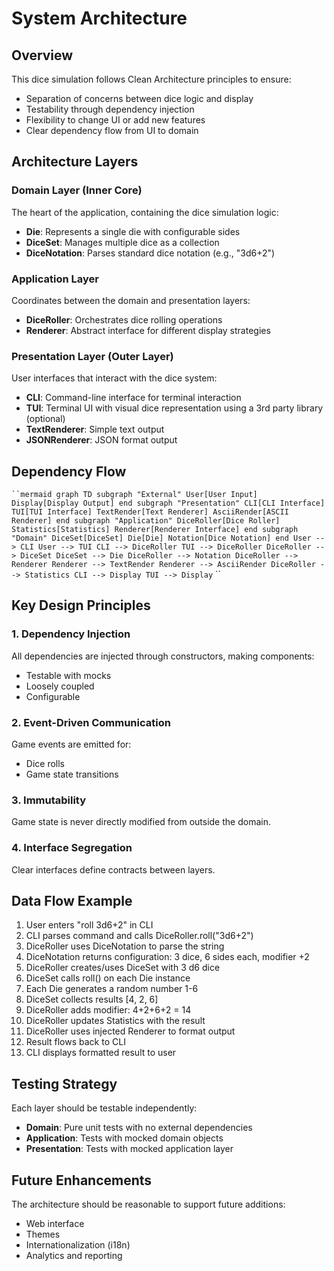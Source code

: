 # System Architecture

## Overview
This dice simulation follows Clean Architecture principles to ensure:
- Separation of concerns between dice logic and display
- Testability through dependency injection
- Flexibility to change UI or add new features
- Clear dependency flow from UI to domain
## Architecture Layers

### Domain Layer (Inner Core)
The heart of the application, containing the dice simulation logic:
- **Die**: Represents a single die with configurable sides
- **DiceSet**: Manages multiple dice as a collection
- **DiceNotation**: Parses standard dice notation (e.g., "3d6+2")

### Application Layer
Coordinates between the domain and presentation layers:
- **DiceRoller**: Orchestrates dice rolling operations
- **Renderer**: Abstract interface for different display strategies

### Presentation Layer (Outer Layer)
User interfaces that interact with the dice system:
- **CLI**: Command-line interface for terminal interaction
- **TUI**: Terminal UI with visual dice representation using a 3rd party library
(optional)
- **TextRenderer**: Simple text output
- **JSONRenderer**: JSON format output


## Dependency Flow
` ``mermaid
graph TD
subgraph "External"
User[User Input]
Display[Display Output]
end
subgraph "Presentation"
CLI[CLI Interface]
TUI[TUI Interface]
TextRender[Text Renderer]
AsciiRender[ASCII Renderer]
end
subgraph "Application"
DiceRoller[Dice Roller]
Statistics[Statistics]
Renderer[Renderer Interface]
end
subgraph "Domain"
DiceSet[DiceSet]
Die[Die]
Notation[Dice Notation]
end
User --> CLI
User --> TUI
CLI --> DiceRoller
TUI --> DiceRoller
DiceRoller --> DiceSet
DiceSet --> Die
DiceRoller --> Notation
DiceRoller --> Renderer
Renderer --> TextRender
Renderer --> AsciiRender
DiceRoller --> Statistics
CLI --> Display
TUI --> Display
` ``


## Key Design Principles

### 1. Dependency Injection
All dependencies are injected through constructors, making components:
- Testable with mocks
- Loosely coupled
- Configurable

### 2. Event-Driven Communication
Game events are emitted for:
- Dice rolls
- Game state transitions

### 3. Immutability
Game state is never directly modified from outside the domain.

### 4. Interface Segregation
Clear interfaces define contracts between layers.

## Data Flow Example

1. User enters "roll 3d6+2" in CLI
2. CLI parses command and calls DiceRoller.roll("3d6+2")
3. DiceRoller uses DiceNotation to parse the string
4. DiceNotation returns configuration: 3 dice, 6 sides each, modifier +2
5. DiceRoller creates/uses DiceSet with 3 d6 dice
6. DiceSet calls roll() on each Die instance
7. Each Die generates a random number 1-6
8. DiceSet collects results [4, 2, 6]
9. DiceRoller adds modifier: 4+2+6+2 = 14
10. DiceRoller updates Statistics with the result
11. DiceRoller uses injected Renderer to format output
12. Result flows back to CLI
13. CLI displays formatted result to user

## Testing Strategy

Each layer should be testable independently:
- **Domain**: Pure unit tests with no external dependencies
- **Application**: Tests with mocked domain objects
- **Presentation**: Tests with mocked application layer

## Future Enhancements

The architecture should be reasonable to support future additions:
- Web interface
- Themes
- Internationalization (i18n)
- Analytics and reporting